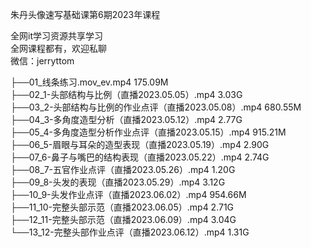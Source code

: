 朱丹头像速写基础课第6期2023年课程

全网it学习资源共享学习<br>全网课程都有，欢迎私聊<br>微信：jerryttom<br>

├──01_线条练习.mov_ev.mp4 175.09M<br> ├──02_1-头部结构与比例（直播2023.05.05）.mp4 3.03G<br> ├──03_2-头部结构与比例的作业点评（直播2023.05.08）.mp4 680.55M<br> ├──04_3-多角度造型分析（直播2023.05.12）.mp4 2.77G<br> ├──05_4-多角度造型分析作业点评（直播2023.05.15）.mp4 915.21M<br> ├──06_5-眉眼与耳朵的造型表现（直播2023.05.19）.mp4 2.90G<br> ├──07_6-鼻子与嘴巴的结构表现（直播2023.05.22）.mp4 2.74G<br> ├──08_7-五官作业点评（直播2023.05.26）.mp4 1.20G<br> ├──09_8-头发的表现（直播2023.05.29）.mp4 3.12G<br> ├──10_9-头发作业点评（直播2023.06.02）.mp4 954.66M<br> ├──11_10-完整头部示范（直播2023.06.05）.mp4 2.71G<br> ├──12_11-完整头部示范（直播2023.06.09）.mp4 3.04G<br> └──13_12-完整头部作业点评（直播2023.06.12）.mp4 1.31G